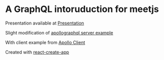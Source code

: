# A GraphQL intoruduction for meetjs

Presentation available at [Presentation](https://kuznia-kodu.pl/presentation/graphql/1)

Slight modification of [apollographql server example](https://www.apollographql.com/docs/apollo-server/v2/getting-started.html)

With client example from [Apollo Client](https://www.apollographql.com/docs/react/)

Created with [react-create-app](https://github.com/facebook/create-react-app)
